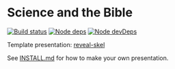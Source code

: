 # Science and the Bible

[![Build status](https://api.travis-ci.com/sermons/sci-bib.svg)](https://travis-ci.com/github/sermons/sci-bib)
[![Node deps](https://david-dm.org/sermons/sci-bib.svg)](https://david-dm.org/sermons/sci-bib)
[![Node devDeps](https://david-dm.org/sermons/sci-bib/dev-status.svg)](https://david-dm.org/sermons/sci-bib?type=dev)

Template presentation: [reveal-skel](https://github.com/sermons/reveal-skel)

See [INSTALL.md](INSTALL.md)
for how to make your own presentation.
